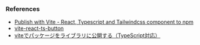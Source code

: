 ### References

* [Publish with Vite - React, Typescript and Tailwindcss component to npm](https://www.youtube.com/watch?v=XKfeczZyEzc)
* [vite-react-ts-button](https://github.com/frontend-mastery-web/vite-react-ts-button)
* [viteでパッケージをライブラリに公開する（TypeScript対応）](https://zenn.dev/drop_table_user/articles/7b043bef6cec29)

